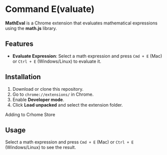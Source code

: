 # Command E(valuate)

**MathEval** is a Chrome extension that evaluates mathematical expressions using the **math.js** library.

## Features
- **Evaluate Expression**: Select a math expression and press `Cmd + E` (Mac) or `Ctrl + E` (Windows/Linux) to evaluate it.

## Installation
1. Download or clone this repository.
2. Go to `chrome://extensions/` in Chrome.
3. Enable **Developer mode**.
4. Click **Load unpacked** and select the extension folder.

Adding to Crhome Store

## Usage
Select a math expression and press `Cmd + E` (Mac) or `Ctrl + E` (Windows/Linux) to see the result.
